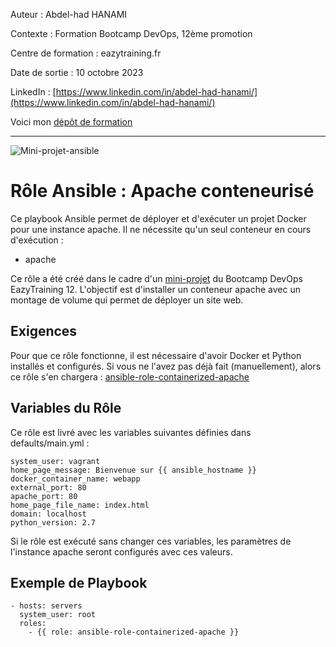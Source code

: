 Auteur : Abdel-had HANAMI

Contexte : Formation Bootcamp DevOps, 12ème promotion

Centre de formation : eazytraining.fr

Date de sortie : 10 octobre 2023

LinkedIn : [https://www.linkedin.com/in/abdel-had-hanami/](https://www.linkedin.com/in/abdel-had-hanami/)

Voici mon [dépôt de formation](https://github.com/Abdel-had/ansible-training)

------------

![Mini-projet-ansible](https://github.com/Abdel-had/ansible-role-containerized-apache/assets/101605739/f5a62325-778f-46db-abd3-ee1ba8c4e1c3)

Rôle Ansible : Apache conteneurisé
=========

Ce playbook Ansible permet de déployer et d'exécuter un projet Docker pour une instance apache. Il ne nécessite qu'un seul conteneur en cours d'exécution :

* apache

Ce rôle a été créé dans le cadre d'un [mini-projet](https://github.com/Abdel-had/mini-projet-ansible-role-containerized-apache) du Bootcamp DevOps EazyTraining 12. L'objectif est d'installer un conteneur apache avec un montage de volume qui permet de déployer un site web.

Exigences
------------

Pour que ce rôle fonctionne, il est nécessaire d'avoir Docker et Python installés et configurés. Si vous ne l'avez pas déjà fait (manuellement), alors ce rôle s'en chargera : [ansible-role-containerized-apache](https://github.com/Abdel-had/ansible-role-containerized-apache)

Variables du Rôle
--------------

Ce rôle est livré avec les variables suivantes définies dans defaults/main.yml :

```
system_user: vagrant
home_page_message: Bienvenue sur {{ ansible_hostname }}
docker_container_name: webapp
external_port: 80
apache_port: 80
home_page_file_name: index.html
domain: localhost
python_version: 2.7
```

Si le rôle est exécuté sans changer ces variables, les paramètres de l'instance apache seront configurés avec ces valeurs.

Exemple de Playbook
----------------

```
- hosts: servers
  system_user: root
  roles:
    - {{ role: ansible-role-containerized-apache }}  
```
